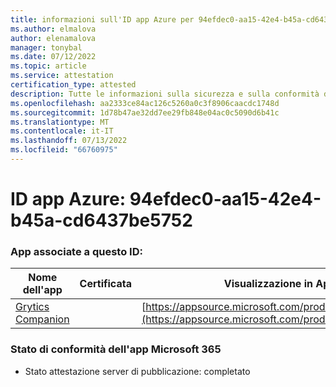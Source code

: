 ```yaml
---
title: informazioni sull'ID app Azure per 94efdec0-aa15-42e4-b45a-cd6437be5752
ms.author: elmalova
author: elenamalova
manager: tonybal
ms.date: 07/12/2022
ms.topic: article
ms.service: attestation
certification_type: attested
description: Tutte le informazioni sulla sicurezza e sulla conformità disponibili per 94efdec0-aa15-42e4-b45a-cd6437be5752.
ms.openlocfilehash: aa2333ce84ac126c5260a0c3f8906caacdc1748d
ms.sourcegitcommit: 1d78b47ae32dd7ee29fb848e04ac0c5090d6b41c
ms.translationtype: MT
ms.contentlocale: it-IT
ms.lasthandoff: 07/13/2022
ms.locfileid: "66760975"
---
```

# <a name="azure-app-id-94efdec0-aa15-42e4-b45a-cd6437be5752"></a>ID app Azure: 94efdec0-aa15-42e4-b45a-cd6437be5752


### <a name="apps-associated-with-this-id"></a>App associate a questo ID:
| **Nome dell'app** | **Certificata** | **Visualizzazione in AppSource** |
|--------------|---------------|-----------------------|
| [Grytics Companion](../forward/WA200004217.md) |  | [https://appsource.microsoft.com/product/office/WA200004217](https://appsource.microsoft.com/product/office/WA200004217) |

### <a name="microsoft-365-app-compliance-status"></a>Stato di conformità dell'app Microsoft 365
- Stato attestazione server di pubblicazione: completato
